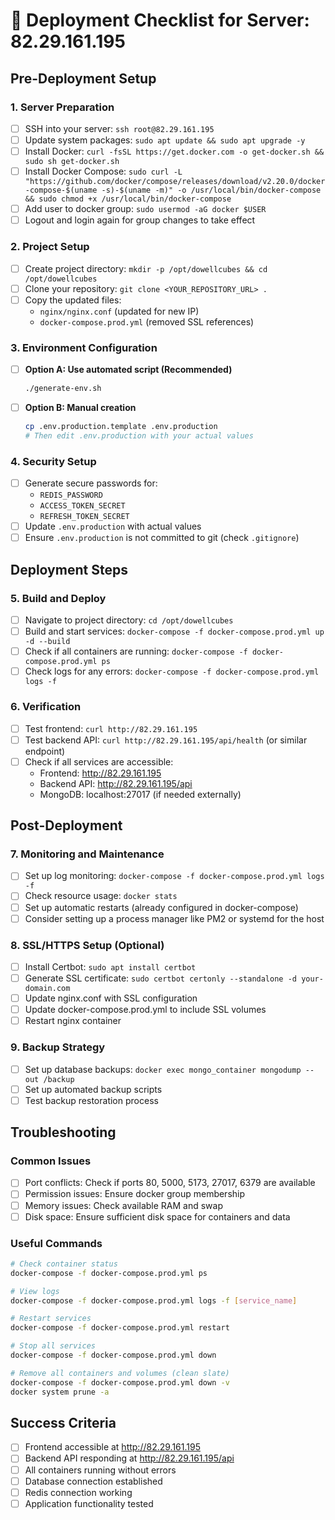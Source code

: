 # 🚀 Deployment Checklist for Server: 82.29.161.195

## Pre-Deployment Setup

### 1. Server Preparation
- [ ] SSH into your server: `ssh root@82.29.161.195`
- [ ] Update system packages: `sudo apt update && sudo apt upgrade -y`
- [ ] Install Docker: `curl -fsSL https://get.docker.com -o get-docker.sh && sudo sh get-docker.sh`
- [ ] Install Docker Compose: `sudo curl -L "https://github.com/docker/compose/releases/download/v2.20.0/docker-compose-$(uname -s)-$(uname -m)" -o /usr/local/bin/docker-compose && sudo chmod +x /usr/local/bin/docker-compose`
- [ ] Add user to docker group: `sudo usermod -aG docker $USER`
- [ ] Logout and login again for group changes to take effect

### 2. Project Setup
- [ ] Create project directory: `mkdir -p /opt/dowellcubes && cd /opt/dowellcubes`
- [ ] Clone your repository: `git clone <YOUR_REPOSITORY_URL> .`
- [ ] Copy the updated files:
  - `nginx/nginx.conf` (updated for new IP)
  - `docker-compose.prod.yml` (removed SSL references)

### 3. Environment Configuration
- [ ] **Option A: Use automated script (Recommended)**
  ```bash
  ./generate-env.sh
  ```
- [ ] **Option B: Manual creation**
  ```bash
  cp .env.production.template .env.production
  # Then edit .env.production with your actual values
  ```

### 4. Security Setup
- [ ] Generate secure passwords for:
  - `REDIS_PASSWORD`
  - `ACCESS_TOKEN_SECRET`
  - `REFRESH_TOKEN_SECRET`
- [ ] Update `.env.production` with actual values
- [ ] Ensure `.env.production` is not committed to git (check `.gitignore`)

## Deployment Steps

### 5. Build and Deploy
- [ ] Navigate to project directory: `cd /opt/dowellcubes`
- [ ] Build and start services: `docker-compose -f docker-compose.prod.yml up -d --build`
- [ ] Check if all containers are running: `docker-compose -f docker-compose.prod.yml ps`
- [ ] Check logs for any errors: `docker-compose -f docker-compose.prod.yml logs -f`

### 6. Verification
- [ ] Test frontend: `curl http://82.29.161.195`
- [ ] Test backend API: `curl http://82.29.161.195/api/health` (or similar endpoint)
- [ ] Check if all services are accessible:
  - Frontend: http://82.29.161.195
  - Backend API: http://82.29.161.195/api
  - MongoDB: localhost:27017 (if needed externally)

## Post-Deployment

### 7. Monitoring and Maintenance
- [ ] Set up log monitoring: `docker-compose -f docker-compose.prod.yml logs -f`
- [ ] Check resource usage: `docker stats`
- [ ] Set up automatic restarts (already configured in docker-compose)
- [ ] Consider setting up a process manager like PM2 or systemd for the host

### 8. SSL/HTTPS Setup (Optional)
- [ ] Install Certbot: `sudo apt install certbot`
- [ ] Generate SSL certificate: `sudo certbot certonly --standalone -d your-domain.com`
- [ ] Update nginx.conf with SSL configuration
- [ ] Update docker-compose.prod.yml to include SSL volumes
- [ ] Restart nginx container

### 9. Backup Strategy
- [ ] Set up database backups: `docker exec mongo_container mongodump --out /backup`
- [ ] Set up automated backup scripts
- [ ] Test backup restoration process

## Troubleshooting

### Common Issues
- [ ] Port conflicts: Check if ports 80, 5000, 5173, 27017, 6379 are available
- [ ] Permission issues: Ensure docker group membership
- [ ] Memory issues: Check available RAM and swap
- [ ] Disk space: Ensure sufficient disk space for containers and data

### Useful Commands
```bash
# Check container status
docker-compose -f docker-compose.prod.yml ps

# View logs
docker-compose -f docker-compose.prod.yml logs -f [service_name]

# Restart services
docker-compose -f docker-compose.prod.yml restart

# Stop all services
docker-compose -f docker-compose.prod.yml down

# Remove all containers and volumes (clean slate)
docker-compose -f docker-compose.prod.yml down -v
docker system prune -a
```

## Success Criteria
- [ ] Frontend accessible at http://82.29.161.195
- [ ] Backend API responding at http://82.29.161.195/api
- [ ] All containers running without errors
- [ ] Database connection established
- [ ] Redis connection working
- [ ] Application functionality tested 